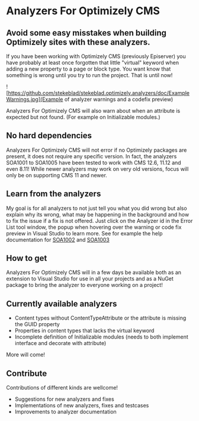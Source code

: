 # Analyzers For Optimizely CMS

## Avoid some easy misstakes when building Optimizely sites with these analyzers.

If you have been working with Optimizely CMS (previously Episerver) you have
probably at least once forgotten that little "virtual" keyword when adding a new property
to a page or block type. You want know that something is wrong until you try to
run the project. That is until now!

![https://github.com/stekeblad/stekeblad.optimizely.analyzers/doc/ExampleWarnings.jpg](Example of analyzer warnings and a codefix preview)

Analyzers For Optimizely CMS will also warn about when an attribute
is expected but not found. (For example on Initializable modules.)

## No hard dependencies

Analyzers For Optimizely CMS will not error if no Optimizely packages are
present, it does not require any specific version.
In fact, the analyzers SOA1001 to SOA1005 have been tested to work
with CMS 12.6, 11.12 and even 8.11! While newer analyzers may work on very old versions,
focus will only be on supporting CMS 11 and newer.

## Learn from the analyzers

My goal is for all analyzers to not just tell you what you did wrong but also
explain why its wrong, what may be happening in the background and how to fix
the issue if a fix is not offered. Just click on the Analyzer id in the Error List
tool window, the popup when hovering over the warning or code fix preview in Visual Studio to learn more.
See for example the help documentation for
[SOA1002](https://github.com/stekeblad/stekeblad.optimizely.analyzers/SOA1002)
and [SOA1003](https://github.com/stekeblad/stekeblad.optimizely.analyzers/SOA1003)

## How to get

Analyzers For Optimizely CMS will in a few days be available both as an
extension to Visual Studio for use in all your projects and as a NuGet package
to bring the analyzer to everyone working on a project!

## Currently available analyzers

- Content types without ContentTypeAttribute or the attribute is missing the GUID property
- Properties in content types that lacks the virtual keyword
- Incomplete definition of Initializable modules
(needs to both implement interface and decorate with attribute)

More will come!

## Contribute

Contributions of different kinds are wellcome!
- Suggestions for new analyzers and fixes
- Implementations of new analyzers, fixes and testcases
- Improvements to analyzer documentation